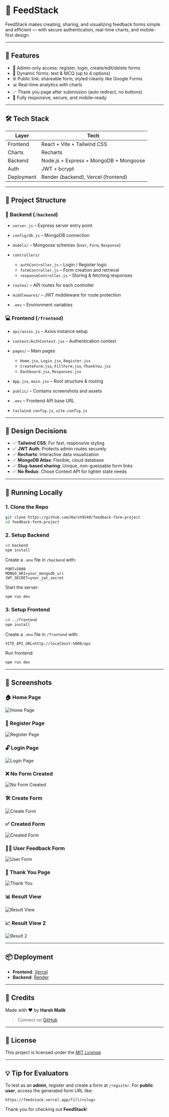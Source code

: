 # 📝 FeedStack

FeedStack makes creating, sharing, and visualizing feedback forms simple and efficient — with secure authentication, real-time charts, and mobile-first design.

---

## 🌟 Features

* 🔐 Admin-only access: register, login, create/edit/delete forms
* 📝 Dynamic forms: text & MCQ (up to 4 options)
* 🌐 Public link: shareable form, styled cleanly like Google Forms
* 📊 Real-time analytics with charts
* ✅ Thank you page after submission (auto redirect, no buttons)
* 📱 Fully responsive, secure, and mobile-ready

---

## 🛠️ Tech Stack

| Layer      | Tech                                   |
| ---------- | -------------------------------------- |
| Frontend   | React + Vite + Tailwind CSS            |
| Charts     | Recharts                               |
| Backend    | Node.js + Express + MongoDB + Mongoose |
| Auth       | JWT + bcrypt                           |
| Deployment | Render (backend), Vercel (frontend)    |

---

## 📁 Project Structure

### 🔧 Backend (`/backend`)

* `server.js` – Express server entry point
* `config/db.js` – MongoDB connection
* `models/` – Mongoose schemas (`User`, `Form`, `Response`)
* `controllers/`

  * `authController.js` – Login / Register logic
  * `formController.js` – Form creation and retrieval
  * `responseController.js` – Storing & fetching responses
* `routes/` – API routes for each controller
* `middlewares/` – JWT middleware for route protection
* `.env` – Environment variables

### 💻 Frontend (`/frontend`)

* `api/axios.js` – Axios instance setup
* `context/AuthContext.jsx` – Authentication context
* `pages/` – Main pages

  * `Home.jsx`, `Login.jsx`, `Register.jsx`
  * `CreateForm.jsx`, `FillForm.jsx`, `ThankYou.jsx`
  * `Dashboard.jsx`, `Responses.jsx`
* `App.jsx`, `main.jsx` – Root structure & routing
* `public/` – Contains screenshots and assets
* `.env` – Frontend API base URL
* `tailwind.config.js`, `vite.config.js`

---

## 🧠 Design Decisions

* ✅ **Tailwind CSS**: For fast, responsive styling
* ✅ **JWT Auth**: Protects admin routes securely
* ✅ **Recharts**: Interactive data visualization
* ✅ **MongoDB Atlas**: Flexible, cloud database
* ✅ **Slug-based sharing**: Unique, non-guessable form links
* ✅ **No Redux**: Chose Context API for lighter state needs

---

## 🚀 Running Locally

### 1. Clone the Repo

```bash
git clone https://github.com/Harsh9540/feedback-form-project
cd feedback-form-project
```

### 2. Setup Backend

```bash
cd backend
npm install
```

Create a `.env` file in `/backend` with:

```env
PORT=5000
MONGO_URI=your_mongodb_uri
JWT_SECRET=your_jwt_secret
```

Start the server:

```bash
npm run dev
```

### 3. Setup Frontend

```bash
cd ../frontend
npm install
```

Create a `.env` file in `/frontend` with:

```env
VITE_API_URL=http://localhost:5000/api
```

Run frontend:

```bash
npm run dev
```

---

## 📸 Screenshots

### 🏠 Home Page

![Home Page](./frontend/public/Home.png)

### 🔐 Register Page

![Register Page](./frontend/public/Register.png)

### 🔓 Login Page

![Login Page](./frontend/public/Login.png)

### ❌ No Form Created

![No Form Created](./frontend/public/No-form-created.png)

### 🛠️ Create Form

![Create Form](./frontend/public/Create-form.png)

### ✅ Created Form

![Created Form](./frontend/public/Created-form.png)

### 🧑‍💬 User Feedback Form

![User Form](./frontend/public/User-Form.png)

### 🎉 Thank You Page

![Thank You](./frontend/public/Thankyou.png)

### 📊 Result View

![Result View](./frontend/public/Result.png)

### 📈 Result View 2

![Result 2](./frontend/public/Result2.png)

---

## 📦 Deployment

* **Frontend**: [Vercel](https://vercel.com)
* **Backend**: [Render](https://render.com) 

---

## 🙌 Credits

Made with ❤️ by **Harsh Malik**

> Connect on [GitHub](https://github.com/Harsh9540)

---

## 📄 License

This project is licensed under the [MIT License](LICENSE)

---

## 💡 Tip for Evaluators

To test as an **admin**, register and create a form at `/register`.
For **public user**, access the generated form URL like:

```
https://feedstack.vercel.app/fill/<slug>
```

Thank you for checking out **FeedStack**!
